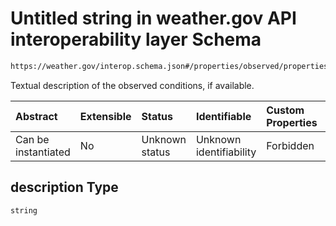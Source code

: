 # Untitled string in weather.gov API interoperability layer Schema

```txt
https://weather.gov/interop.schema.json#/properties/observed/properties/description
```

Textual description of the observed conditions, if available.

| Abstract            | Extensible | Status         | Identifiable            | Custom Properties | Additional Properties | Access Restrictions | Defined In                                                                                                 |
| :------------------ | :--------- | :------------- | :---------------------- | :---------------- | :-------------------- | :------------------ | :--------------------------------------------------------------------------------------------------------- |
| Can be instantiated | No         | Unknown status | Unknown identifiability | Forbidden         | Allowed               | none                | [interop-layer.schema.json\*](../../../api-interop-layer/interop-layer.schema.json "open original schema") |

## description Type

`string`
